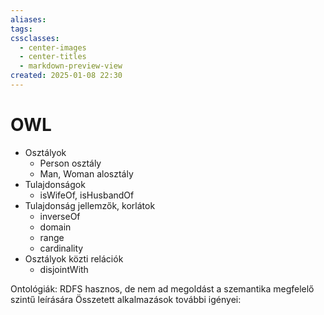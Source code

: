 ```yaml
---
aliases: 
tags: 
cssclasses:
  - center-images
  - center-titles
  - markdown-preview-view
created: 2025-01-08 22:30
---
```

# OWL

- Osztályok
	- Person osztály
	- Man, Woman alosztály
- Tulajdonságok
	- isWifeOf, isHusbandOf
- Tulajdonság jellemzők, korlátok
	- inverseOf
	- domain
	- range
	- cardinality
- Osztályok közti relációk
	- disjointWith

Ontológiák:
RDFS hasznos, de nem ad megoldást a szemantika megfelelő szintű leírására
Összetett alkalmazások további igényei:
